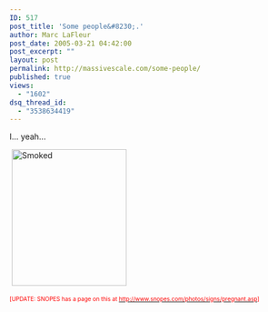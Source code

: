 ```yaml
---
ID: 517
post_title: 'Some people&#8230;.'
author: Marc LaFleur
post_date: 2005-03-21 04:42:00
post_excerpt: ""
layout: post
permalink: http://massivescale.com/some-people/
published: true
views:
  - "1602"
dsq_thread_id:
  - "3538634419"
---
```

<p>I... yeah... </p>  <p>&#160;<a href="http://weblogs.asp.net/blogs/mlafleur/WindowsLiveWriter/Somepeople_C860/Smoked_2.jpg"><img height="240" alt="Smoked" src="http://weblogs.asp.net/blogs/mlafleur/WindowsLiveWriter/Somepeople_C860/Smoked_thumb.jpg" width="202" border="0" /></a></p>  <p><font color="#ff0000" size="1">[UPDATE: SNOPES has a page on this at </font><a href="http://www.snopes.com/photos/signs/pregnant.asp"><font color="#ff0000" size="1">http://www.snopes.com/photos/signs/pregnant.asp</font></a><font color="#ff0000" size="1">]</font></p>